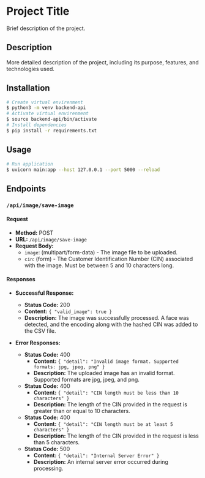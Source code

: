 

# Project Title

Brief description of the project.

## Description

More detailed description of the project, including its purpose, features, and technologies used.

## Installation

```bash
# Create virtual envirenment
$ python3 -m venv backend-api
# Activate virtual envirenment
$ source backend-api/bin/activate
# Install dependencies
$ pip install -r requirements.txt
```
## Usage

```bash
# Run application
$ uvicorn main:app --host 127.0.0.1 --port 5000 --reload
```

## Endpoints


### `/api/image/save-image`

#### Request

- **Method:** POST
- **URL:** `/api/image/save-image`
- **Request Body:**
  - `image`: (multipart/form-data) - The image file to be uploaded.
  - `cin`: (form) - The Customer Identification Number (CIN) associated with the image. Must be between 5 and 10 characters long.

#### Responses

- **Successful Response:**
  - **Status Code:** 200
  - **Content:** `{ "valid_image": true }`
  - **Description:** The image was successfully processed. A face was detected, and the encoding along with the hashed CIN was added to the CSV file.

- **Error Responses:**
  - **Status Code:** 400
    - **Content:** `{ "detail": "Invalid image format. Supported formats: jpg, jpeg, png" }`
    - **Description:** The uploaded image has an invalid format. Supported formats are jpg, jpeg, and png.
  - **Status Code:** 400
    - **Content:** `{ "detail": "CIN length must be less than 10 characters" }`
    - **Description:** The length of the CIN provided in the request is greater than or equal to 10 characters.
  - **Status Code:** 400
    - **Content:** `{ "detail": "CIN length must be at least 5 characters" }`
    - **Description:** The length of the CIN provided in the request is less than 5 characters.
  - **Status Code:** 500
    - **Content:** `{ "detail": "Internal Server Error" }`
    - **Description:** An internal server error occurred during processing.


